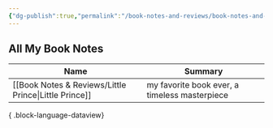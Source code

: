 ```yaml
---
{"dg-publish":true,"permalink":"/book-notes-and-reviews/book-notes-and-reviews/","noteIcon":"2"}
---
```



## All My Book Notes 
| Name                                                     | Summary                                       |
| -------------------------------------------------------- | --------------------------------------------- |
| [[Book Notes & Reviews/Little Prince\|Little Prince]] | my favorite book ever, a timeless masterpiece |

{ .block-language-dataview}